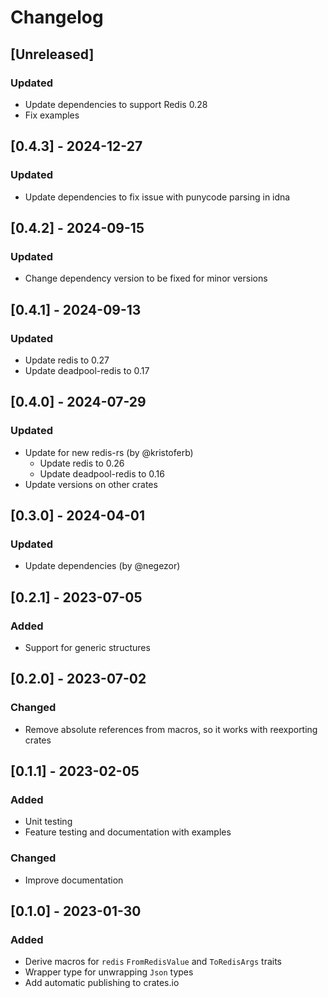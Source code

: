 # Changelog

## [Unreleased]

### Updated

- Update dependencies to support Redis 0.28
- Fix examples

## [0.4.3] - 2024-12-27

### Updated

- Update dependencies to fix issue with punycode parsing in idna

## [0.4.2] - 2024-09-15

### Updated

- Change dependency version to be fixed for minor versions

## [0.4.1] - 2024-09-13

### Updated

- Update redis to 0.27
- Update deadpool-redis to 0.17

## [0.4.0] - 2024-07-29

### Updated

- Update for new redis-rs (by @kristoferb)
    - Update redis to 0.26
    - Update deadpool-redis to 0.16
- Update versions on other crates

## [0.3.0] - 2024-04-01

### Updated

- Update dependencies (by @negezor)

## [0.2.1] - 2023-07-05

### Added

- Support for generic structures

## [0.2.0] - 2023-07-02

### Changed

- Remove absolute references from macros, so it works with reexporting crates

## [0.1.1] - 2023-02-05

### Added

- Unit testing
- Feature testing and documentation with examples

### Changed

- Improve documentation

## [0.1.0] - 2023-01-30

### Added

- Derive macros for `redis` `FromRedisValue` and `ToRedisArgs` traits
- Wrapper type for unwrapping `Json` types
- Add automatic publishing to crates.io
